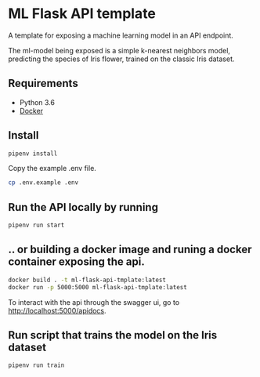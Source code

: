 # ML Flask API template
A template for exposing a machine learning model in an API endpoint.

The ml-model being exposed is a simple k-nearest neighbors model,
predicting the species of Iris flower, trained on the classic Iris dataset.     

## Requirements
* Python 3.6 
* [Docker](https://www.docker.com/)

## Install

``` Bash
pipenv install
```

Copy the example .env file.

``` Bash
cp .env.example .env
```

## Run the API locally by running
``` Bash
pipenv run start
```
## .. or building a docker image and runing a docker container exposing the api.
``` Bash
docker build . -t ml-flask-api-tmplate:latest
docker run -p 5000:5000 ml-flask-api-tmplate:latest
``` 
To interact with the api through the swagger ui, go to [http://localhost:5000/apidocs](http://localhost:5000/apidocs).
## Run script that trains the model on the Iris dataset
``` Bash
pipenv run train
```


